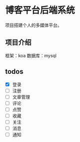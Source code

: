 # 博客平台后端系统

项目搭建个人的多媒体平台。

## 项目介绍

框架：koa
数据库：mysql

## todos

- [x] 登录
- [ ] 注册
- [ ] 文章管理
- [ ] 评论
- [ ] 点赞
- [ ] 收藏
- [ ] 关注
- [ ] 消息
- [ ] 通知
